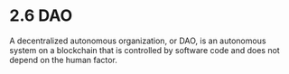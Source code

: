 # 2.6 DAO

A decentralized autonomous organization, or DAO, is an autonomous system on a blockchain that is controlled by software code and does not depend on the human factor.
